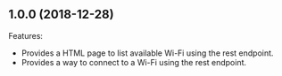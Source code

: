 ## 1.0.0 (2018-12-28)

Features:
  - Provides a HTML page to list available Wi-Fi using the rest endpoint.
  - Provides a way to connect to a Wi-Fi using the rest endpoint.

<!--
    Markdown
    Copyright 2017-2018 IS2T. All rights reserved.
    This library is provided in source code for use, modification and test, subject to license terms.
    Any modification of the source code will break IS2T warranties on the whole library.
-->